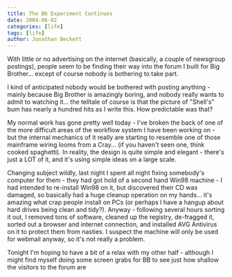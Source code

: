```yaml
---
title: The Bb Experiment Continues
date: 2004-06-02
categories: [life]
tags: [life]
author: Jonathan Beckett
---
```


With little or no advertising on the internet (basically, a couple of newsgroup postings), people seem to be finding their way into the forum I built for Big Brother... except of course nobody is bothering to take part.

I kind of anticipated nobody would be bothered with posting anything - mainly because Big Brother is amazingly boring, and nobody really wants to admit to watching it... the telltale of course is that the picture of "Shell's" bum has nearly a hundred hits as I write this. How predictable was that?

My normal work has gone pretty well today - I've broken the back of one of the more difficult areas of the workflow system I have been working on - but the internal mechanics of it really are starting to resemble one of those mainframe wiring looms from a Cray... (if you haven't seen one, think cooked spaghetti). In reality, the design is quite simple and elegant - there's just a LOT of it, and it's using simple ideas on a large scale.

Changing subject wildly, last night I spent all night fixing somebody's computer for them - they had got hold of a second hand Win98 machine - I had intended to re-install Win98 on it, but discovered their CD was damaged, so basically had a huge cleanup operation on my hands... it's amazing what crap people install on PCs (or perhaps I have a hangup about hard drives being clean and tidy?). Anyway - following several hours sorting it out, I removed tons of software, cleaned up the registry, de-fragged it, sorted out a browser and internet connection, and installed AVG Antivirus on it to protect them from nasties. I suspect the machine will only be used for webmail anyway, so it's not really a problem.

Tonight I'm hoping to have a bit of a relax with my other half - although I might find myself doing some screen grabs for BB to see just how shallow the visitors to the forum are 